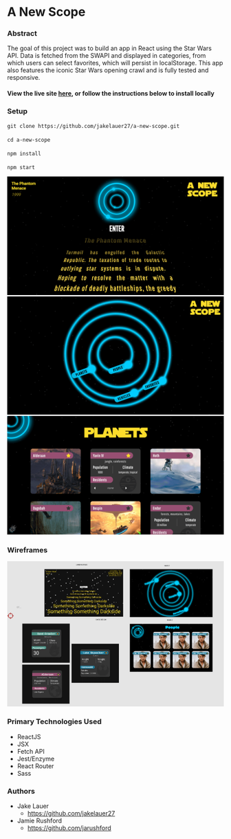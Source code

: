 # A New Scope

### Abstract

The goal of this project was to build an app in React using the Star Wars API. Data is fetched from the SWAPI and displayed in categories, from which users can select favorites, which will persist in localStorage. This app also features the iconic Star Wars opening crawl and is fully tested and responsive.

#### View the live site [here](), or follow the instructions below to install locally

### Setup

```
git clone https://github.com/jakelauer27/a-new-scope.git

cd a-new-scope

npm install

npm start
```

![alt text](public/images/READMEpics/home.png)
![alt text](public/images/READMEpics/menu.png)
![alt text](public/images/READMEpics/main.png)

### Wireframes 
![alt text](public/images/READMEpics/wireframes.png)

### Primary Technologies Used

- ReactJS
- JSX
- Fetch API
- Jest/Enzyme
- React Router
- Sass

### Authors

- Jake Lauer
  - https://github.com/jakelauer27
- Jamie Rushford
  - https://github.com/jarushford
